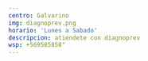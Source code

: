 ```yaml
---
centro: Galvarino
img: diagnoprev.png
horario: 'Lunes a Sabado'
descripcion: atiendete con diagnoprev
wsp: +569585858"
---
```

